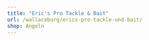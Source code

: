 ```yaml
---
title: "Eric's Pro Tackle & Bait"
url: /wallaceburg/erics-pro-tackle-und-bait/
shop: Angeln
---
```

